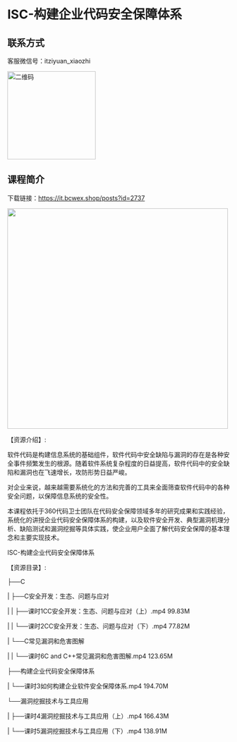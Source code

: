 # ISC-构建企业代码安全保障体系

## 联系方式

客服微信号：itziyuan_xiaozhi

<img src="https://ziyuanyun.oss-cn-guangzhou.aliyuncs.com/common/20240614073449/666b82192834a.jpg" width="200" height="200" alt="二维码">

## 课程简介

下载链接：https://it.bcwex.shop/posts?id=2737

<img src="https://ziyuanyun.oss-cn-guangzhou.aliyuncs.com/yun/20240515184249/664491a9d39b9.jpg" width="500" alt="">

  【资源介绍】:

 软件代码是构建信息系统的基础组件，软件代码中安全缺陷与漏洞的存在是各种安全事件频繁发生的根源。随着软件系统复杂程度的日益提高，软件代码中的安全缺陷和漏洞也在飞速增长，攻防形势日益严峻。

 对企业来说，越来越需要系统化的方法和完善的工具来全面筛查软件代码中的各种安全问题，以保障信息系统的安全性。

 本课程依托于360代码卫士团队在代码安全保障领域多年的研究成果和实践经验，系统化的讲授企业代码安全保障体系的构建，以及软件安全开发、典型漏洞机理分析、缺陷测试和漏洞挖掘等具体实践，使企业用户全面了解代码安全保障的基本理念和主要实现技术。

 ISC-构建企业代码安全保障体系



 【资源目录】:

 ├──C

 | ├──C安全开发：生态、问题与应对

 | | ├──课时1CC安全开发：生态、问题与应对（上）.mp4 99.83M

 | | └──课时2CC安全开发：生态、问题与应对（下）.mp4 77.82M

 | └──C常见漏洞和危害图解

 | | └──课时6C and C++常见漏洞和危害图解.mp4 123.65M

 ├──构建企业代码安全保障体系

 | └──课时3如何构建企业软件安全保障体系.mp4 194.70M

 └──漏洞挖掘技术与工具应用

 | ├──课时4漏洞挖掘技术与工具应用（上）.mp4 166.43M

 | └──课时5漏洞挖掘技术与工具应用（下）.mp4 138.91M

  
